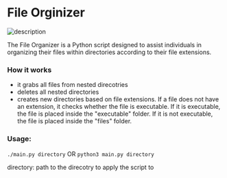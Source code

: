 
# File Orginizer 
<img src="https://media.tenor.com/_clGIY20TSAAAAAS/diy-file-organizer-file-organizer.gif" alt="description" />

The File Organizer is a Python script designed to assist individuals in organizing their files within directories according to their file extensions.

### How it works
- it grabs all files from nested direcotries
- deletes all nested directories
- creates new directories based on file extensions. If a file does not have an extension, it checks whether the file is executable. If it is executable, the file is placed inside the "executable" folder. If it is not executable, the file is placed inside the "files" folder.


### Usage:
```./main.py directory```
OR 
```python3 main.py directory```

directory: path to the direcotry to apply the script to